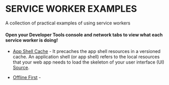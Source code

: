 # SERVICE WORKER EXAMPLES

A collection of practical examples of using service workers

#### Open your Developer Tools console and network tabs to view what each service worker is doing!


- [App Shell Cache](https://simple-pwa-wcouwbjvdp.now.sh/pages/app-shell/) - It precaches the app shell resources in a versioned cache. An application shell (or app shell) refers to the local resources that your web app needs to load the skeleton of your user interface (UI) [Source](https://google-developer-training.gitbooks.io/progressive-web-apps-ilt-concepts/content/docs/introduction-to-progressive-web-app-architectures.html).

- [Offline First](https://simple-pwa-wcouwbjvdp.now.sh/pages/offline-first/) - 
